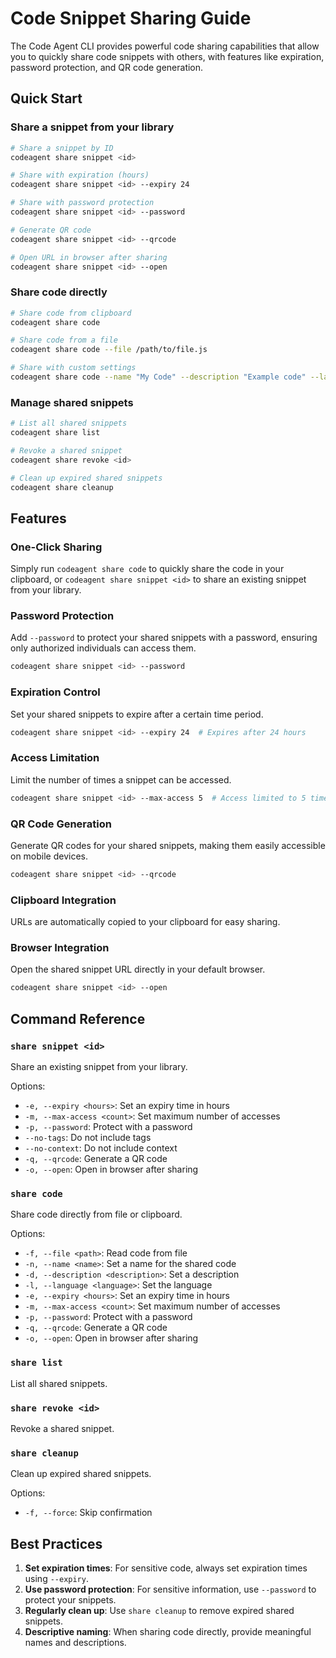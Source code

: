 # Code Snippet Sharing Guide

The Code Agent CLI provides powerful code sharing capabilities that allow you to quickly share code snippets with others, with features like expiration, password protection, and QR code generation.

## Quick Start

### Share a snippet from your library

```bash
# Share a snippet by ID
codeagent share snippet <id>

# Share with expiration (hours)
codeagent share snippet <id> --expiry 24

# Share with password protection
codeagent share snippet <id> --password

# Generate QR code
codeagent share snippet <id> --qrcode

# Open URL in browser after sharing
codeagent share snippet <id> --open
```

### Share code directly

```bash
# Share code from clipboard
codeagent share code

# Share code from a file
codeagent share code --file /path/to/file.js

# Share with custom settings
codeagent share code --name "My Code" --description "Example code" --language javascript
```

### Manage shared snippets

```bash
# List all shared snippets
codeagent share list

# Revoke a shared snippet
codeagent share revoke <id>

# Clean up expired shared snippets
codeagent share cleanup
```

## Features

### One-Click Sharing

Simply run `codeagent share code` to quickly share the code in your clipboard, or `codeagent share snippet <id>` to share an existing snippet from your library.

### Password Protection

Add `--password` to protect your shared snippets with a password, ensuring only authorized individuals can access them.

```bash
codeagent share snippet <id> --password
```

### Expiration Control

Set your shared snippets to expire after a certain time period.

```bash
codeagent share snippet <id> --expiry 24  # Expires after 24 hours
```

### Access Limitation

Limit the number of times a snippet can be accessed.

```bash
codeagent share snippet <id> --max-access 5  # Access limited to 5 times
```

### QR Code Generation

Generate QR codes for your shared snippets, making them easily accessible on mobile devices.

```bash
codeagent share snippet <id> --qrcode
```

### Clipboard Integration

URLs are automatically copied to your clipboard for easy sharing.

### Browser Integration

Open the shared snippet URL directly in your default browser.

```bash
codeagent share snippet <id> --open
```

## Command Reference

### `share snippet <id>`

Share an existing snippet from your library.

Options:

- `-e, --expiry <hours>`: Set an expiry time in hours
- `-m, --max-access <count>`: Set maximum number of accesses
- `-p, --password`: Protect with a password
- `--no-tags`: Do not include tags
- `--no-context`: Do not include context
- `-q, --qrcode`: Generate a QR code
- `-o, --open`: Open in browser after sharing

### `share code`

Share code directly from file or clipboard.

Options:

- `-f, --file <path>`: Read code from file
- `-n, --name <name>`: Set a name for the shared code
- `-d, --description <description>`: Set a description
- `-l, --language <language>`: Set the language
- `-e, --expiry <hours>`: Set an expiry time in hours
- `-m, --max-access <count>`: Set maximum number of accesses
- `-p, --password`: Protect with a password
- `-q, --qrcode`: Generate a QR code
- `-o, --open`: Open in browser after sharing

### `share list`

List all shared snippets.

### `share revoke <id>`

Revoke a shared snippet.

### `share cleanup`

Clean up expired shared snippets.

Options:

- `-f, --force`: Skip confirmation

## Best Practices

1. **Set expiration times**: For sensitive code, always set expiration times using `--expiry`.
2. **Use password protection**: For sensitive information, use `--password` to protect your snippets.
3. **Regularly clean up**: Use `share cleanup` to remove expired shared snippets.
4. **Descriptive naming**: When sharing code directly, provide meaningful names and descriptions.
